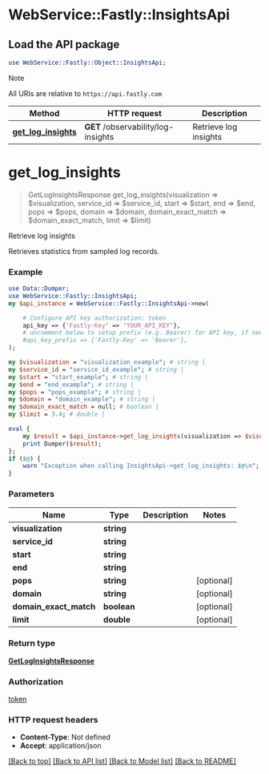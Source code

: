 # WebService::Fastly::InsightsApi

## Load the API package
```perl
use WebService::Fastly::Object::InsightsApi;
```

> [!NOTE]
> All URIs are relative to `https://api.fastly.com`

Method | HTTP request | Description
------ | ------------ | -----------
[**get_log_insights**](InsightsApi.md#get_log_insights) | **GET** /observability/log-insights | Retrieve log insights


# **get_log_insights**
> GetLogInsightsResponse get_log_insights(visualization => $visualization, service_id => $service_id, start => $start, end => $end, pops => $pops, domain => $domain, domain_exact_match => $domain_exact_match, limit => $limit)

Retrieve log insights

Retrieves statistics from sampled log records.

### Example
```perl
use Data::Dumper;
use WebService::Fastly::InsightsApi;
my $api_instance = WebService::Fastly::InsightsApi->new(

    # Configure API key authorization: token
    api_key => {'Fastly-Key' => 'YOUR_API_KEY'},
    # uncomment below to setup prefix (e.g. Bearer) for API key, if needed
    #api_key_prefix => {'Fastly-Key' => 'Bearer'},
);

my $visualization = "visualization_example"; # string | 
my $service_id = "service_id_example"; # string | 
my $start = "start_example"; # string | 
my $end = "end_example"; # string | 
my $pops = "pops_example"; # string | 
my $domain = "domain_example"; # string | 
my $domain_exact_match = null; # boolean | 
my $limit = 3.4; # double | 

eval {
    my $result = $api_instance->get_log_insights(visualization => $visualization, service_id => $service_id, start => $start, end => $end, pops => $pops, domain => $domain, domain_exact_match => $domain_exact_match, limit => $limit);
    print Dumper($result);
};
if ($@) {
    warn "Exception when calling InsightsApi->get_log_insights: $@\n";
}
```

### Parameters

Name | Type | Description  | Notes
------------- | ------------- | ------------- | -------------
 **visualization** | **string**|  | 
 **service_id** | **string**|  | 
 **start** | **string**|  | 
 **end** | **string**|  | 
 **pops** | **string**|  | [optional] 
 **domain** | **string**|  | [optional] 
 **domain_exact_match** | **boolean**|  | [optional] 
 **limit** | **double**|  | [optional] 

### Return type

[**GetLogInsightsResponse**](GetLogInsightsResponse.md)

### Authorization

[token](../README.md#token)

### HTTP request headers

 - **Content-Type**: Not defined
 - **Accept**: application/json

[[Back to top]](#) [[Back to API list]](../README.md#documentation-for-api-endpoints) [[Back to Model list]](../README.md#documentation-for-models) [[Back to README]](../README.md)

